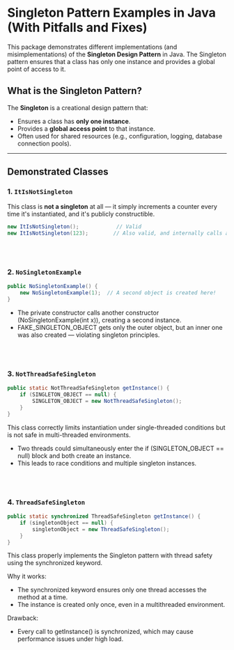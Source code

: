 # Singleton Pattern Examples in Java (With Pitfalls and Fixes)

This package demonstrates different implementations (and misimplementations) of the **Singleton Design Pattern** in Java. The Singleton pattern ensures that a class has only one instance and provides a global point of access to it.

## What is the Singleton Pattern?

The **Singleton** is a creational design pattern that:
- Ensures a class has **only one instance**.
- Provides a **global access point** to that instance.
- Often used for shared resources (e.g., configuration, logging, database connection pools).

---

## Demonstrated Classes

### 1. `ItIsNotSingleton`

This class is **not a singleton** at all — it simply increments a counter every time it's instantiated, and it's publicly constructible.

```java
new ItIsNotSingleton();            // Valid
new ItIsNotSingleton(123);        // Also valid, and internally calls another constructor

```

<br/><br/>

### 2. `NoSingletonExample`

``` java
public NoSingletonExample() {
    new NoSingletonExample(1);  // A second object is created here!
}
```

- The private constructor calls another constructor (NoSingletonExample(int x)), creating a second instance.
- FAKE_SINGLETON_OBJECT gets only the outer object, but an inner one was also created — violating singleton principles.

<br/><br/>

### 3. `NotThreadSafeSingleton`

``` java
public static NotThreadSafeSingleton getInstance() {
    if (SINGLETON_OBJECT == null) {
        SINGLETON_OBJECT = new NotThreadSafeSingleton();
    }
}
```

This class correctly limits instantiation under single-threaded conditions but is not safe in multi-threaded environments.

- Two threads could simultaneously enter the if (SINGLETON_OBJECT == null) block and both create an instance.
- This leads to race conditions and multiple singleton instances.

<br/><br/>

### 4. `ThreadSafeSingleton`

``` java
public static synchronized ThreadSafeSingleton getInstance() {
    if (singletonObject == null) {
        singletonObject = new ThreadSafeSingleton();
    }
}
```

This class properly implements the Singleton pattern with thread safety using the synchronized keyword.

Why it works:

- The synchronized keyword ensures only one thread accesses the method at a time.
- The instance is created only once, even in a multithreaded environment.

Drawback: 
- Every call to getInstance() is synchronized, which may cause performance issues under high load.